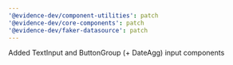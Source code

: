 ```yaml
---
'@evidence-dev/component-utilities': patch
'@evidence-dev/core-components': patch
'@evidence-dev/faker-datasource': patch
---
```


Added TextInput and ButtonGroup (+ DateAgg) input components
